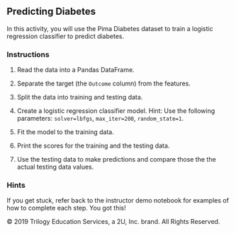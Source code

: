 ## Predicting Diabetes

In this activity, you will use the Pima Diabetes dataset to train a logistic regression classifier to predict diabetes.

### Instructions

1. Read the data into a Pandas DataFrame.

2. Separate the target (the `Outcome` column) from the features.

3. Split the data into training and testing data.

4. Create a logistic regression classifier model. Hint: Use the following parameters: `solver=lbfgs`, `max_iter=200`, `random_state=1`.

5. Fit the model to the training data.

6. Print the scores for the training and the testing data.

7. Use the testing data to make predictions and compare those the the actual testing data values.

### Hints

If you get stuck, refer back to the instructor demo notebook for examples of how to complete each step. You got this!



© 2019 Trilogy Education Services, a 2U, Inc. brand. All Rights Reserved.